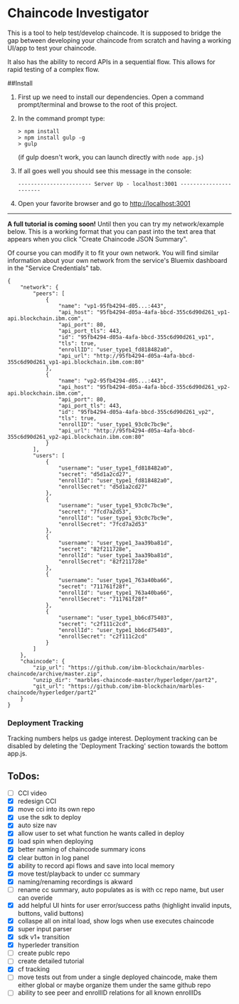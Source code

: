 # Chaincode Investigator
This is a tool to help test/develop chaincode. 
It is supposed to bridge the gap between developing your chaincode from scratch and having a working UI/app to test your chaincode. 

It also has the ability to record APIs in a sequential flow. 
This allows for rapid testing of a complex flow.

##Install
1. First up we need to install our dependencies. Open a command prompt/terminal and browse to the root of this project.
1. In the command prompt type:

	```
	> npm install
	> npm install gulp -g
	> gulp
	```
	
	(if gulp doesn't work, you can launch directly with `node app.js`)
	
1. If all goes well you should see this message in the console:
	
	```
	----------------------- Server Up - localhost:3001 -----------------------
	```
	
1. Open your favorite browser and go to [http://localhost:3001](http://localhost:3001)

***

**A full tutorial is coming soon!** 
Until then you can try my network/example below. 
This is a working format that you can past into the text area that appears when you click "Create Chaincode JSON Summary".

Of course you can modify it to fit your own network. 
You will find similar information about your own network from the service's Bluemix dashboard in the "Service Credentials" tab.

```
{
    "network": {
        "peers": [
            {
                "name": "vp1-95fb4294-d05...:443",
                "api_host": "95fb4294-d05a-4afa-bbcd-355c6d90d261_vp1-api.blockchain.ibm.com",
                "api_port": 80,
                "api_port_tls": 443,
                "id": "95fb4294-d05a-4afa-bbcd-355c6d90d261_vp1",
                "tls": true,
                "enrollID": "user_type1_fd818482a0",
                "api_url": "http://95fb4294-d05a-4afa-bbcd-355c6d90d261_vp1-api.blockchain.ibm.com:80"
            },
            {
                "name": "vp2-95fb4294-d05...:443",
                "api_host": "95fb4294-d05a-4afa-bbcd-355c6d90d261_vp2-api.blockchain.ibm.com",
                "api_port": 80,
                "api_port_tls": 443,
                "id": "95fb4294-d05a-4afa-bbcd-355c6d90d261_vp2",
                "tls": true,
                "enrollID": "user_type1_93c0c7bc9e",
                "api_url": "http://95fb4294-d05a-4afa-bbcd-355c6d90d261_vp2-api.blockchain.ibm.com:80"
            }
        ],
        "users": [
            {
                "username": "user_type1_fd818482a0",
                "secret": "d5d1a2cd27",
                "enrollId": "user_type1_fd818482a0",
                "enrollSecret": "d5d1a2cd27"
            },
            {
                "username": "user_type1_93c0c7bc9e",
                "secret": "7fcd7a2d53",
                "enrollId": "user_type1_93c0c7bc9e",
                "enrollSecret": "7fcd7a2d53"
            },
            {
                "username": "user_type1_3aa39ba81d",
                "secret": "82f211728e",
                "enrollId": "user_type1_3aa39ba81d",
                "enrollSecret": "82f211728e"
            },
            {
                "username": "user_type1_763a40ba66",
                "secret": "711761f28f",
                "enrollId": "user_type1_763a40ba66",
                "enrollSecret": "711761f28f"
            },
            {
                "username": "user_type1_bb6cd75403",
                "secret": "c2f111c2cd",
                "enrollId": "user_type1_bb6cd75403",
                "enrollSecret": "c2f111c2cd"
            }
        ]
    },
    "chaincode": {
        "zip_url": "https://github.com/ibm-blockchain/marbles-chaincode/archive/master.zip",
        "unzip_dir": "marbles-chaincode-master/hyperledger/part2",
        "git_url": "https://github.com/ibm-blockchain/marbles-chaincode/hyperledger/part2"
    }
}
```
		
### Deployment Tracking
Tracking numbers helps us gadge interest. Deployment tracking can be disabled by deleting the 'Deployment Tracking' section towards the bottom app.js.

## ToDos:
- [ ] CCI video
- [x] redesign CCI
- [x] move cci into its own repo
- [x] use the sdk to deploy
- [x] auto size nav
- [x] allow user to set what function he wants called in deploy
- [x] load spin when deploying
- [x] better naming of chaincode summary icons
- [x] clear button in log panel
- [x] ability to record api flows and save into local memory
- [x] move test/playback to under cc summary
- [x] naming/renaming recordings is akward
- [ ] rename cc summary, auto populates as is with cc repo name, but user can overide
- [x] add helpful UI hints for user error/success paths (highlight invalid inputs, buttons, valid buttons)
- [x] collaspe all on inital load, show logs when use executes chaincode
- [x] super input parser
- [x] sdk v1+ transition
- [x] hyperleder transition
- [ ] create publc repo
- [ ] create detailed tutorial
- [x] cf tracking
- [ ] move tests out from under a single deployed chaincode, make them either global or maybe organize them under the same github repo
- [ ] ability to see peer and enrollID relations for all known enrollIDs
